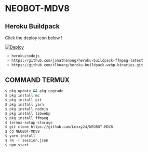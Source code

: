 # NEOBOT-MDV8


## Heroku Buildpack

Click the deploy icon below !

[![Deploy](https://www.herokucdn.com/deploy/button.svg)](https://heroku.com/deploy?template=https://github.com/Lexxy24/NEOBOT-MDV8)

```bash
 > heroku/nodejs
 > https://github.com/jonathanong/heroku-buildpack-ffmpeg-latest
 > https://github.com/clhuang/heroku-buildpack-webp-binaries.git
```

## COMMAND TERMUX
```bash
$ pkg update && pkg upgrade
$ pkg install mc
$ pkg install git
$ pkg install yarn
$ pkg install nodejs
$ pkg install libwebp
$ pkg install ffmpeg
$ termux-setup-storage
$ git clone https://github.com/Lexxy24/NEOBOT-MDV8
$ cd NEOBOT-MDV8
$ yarn install
$ rm -r session.json
$ npm start
```
